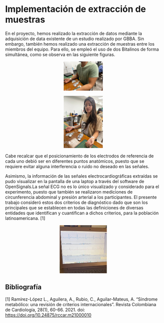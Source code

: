 # Implementación de extracción de muestras

En el proyecto, hemos realizado la extracción de datos mediante la adquisición de data existente de un estudio realizado por GBBA. 
Sin embargo, también hemos realizado una extracción de muestras entre los miembros del equipo. Para ello, se empleó el uso de dos Bitalinos de forma simultánea, como se observa en las siguiente figuras. </b>

<p align="center">
  <img src="https://github.com/luisdiazl/introduccionse-alesbiomedicas_grupo1/blob/main/imges/muestra1.jpeg" width="25%" height="25%">
</p> 
<p align="center">
  <img src="https://github.com/luisdiazl/introduccionse-alesbiomedicas_grupo1/blob/main/imges/muestra2.jpeg" width="25%" height="25%">
</p> 
Cabe recalcar que el posicionamiento de los electrodos de referencia de cada uno debió ser en diferentes puntos anatómicos, puesto que se requiere evitar alguna interferencia o ruido no deseado en las señales. 

Asimismo, la información de las señales electrocardiográficas extraídas se pudo visualizar en la pantalla de una laptop a través del software de OpenSignals.La señal ECG no es lo único visualizado y considerado para el experimento, puesto que también se realizaron mediciones de circunferencia abdominal y presión arterial a los participantes. El presente trabajo consideró estos dos criterios de diagnóstico dado que son los principales que se establecen en todas las definiciones de diversas entidades que identifican y cuantifican a dichos criterios, para la población latinoamericana. [1]

<p align="center">
  <img src="https://github.com/luisdiazl/introduccionse-alesbiomedicas_grupo1/blob/main/imges/pantalla.jpg" width="30%" height="30%">
</p> 

## Bibliografía
[1] Ramírez-López L., Aguilera, A., Rubio, C., Aguilar-Mateus, A. “Síndrome metabólico: una revisión de criterios internacionales”. Revista Colombiana de Cardiología, 28(1), 60-66. 2021. doi: https://doi.org/10.24875/rccar.m21000010
